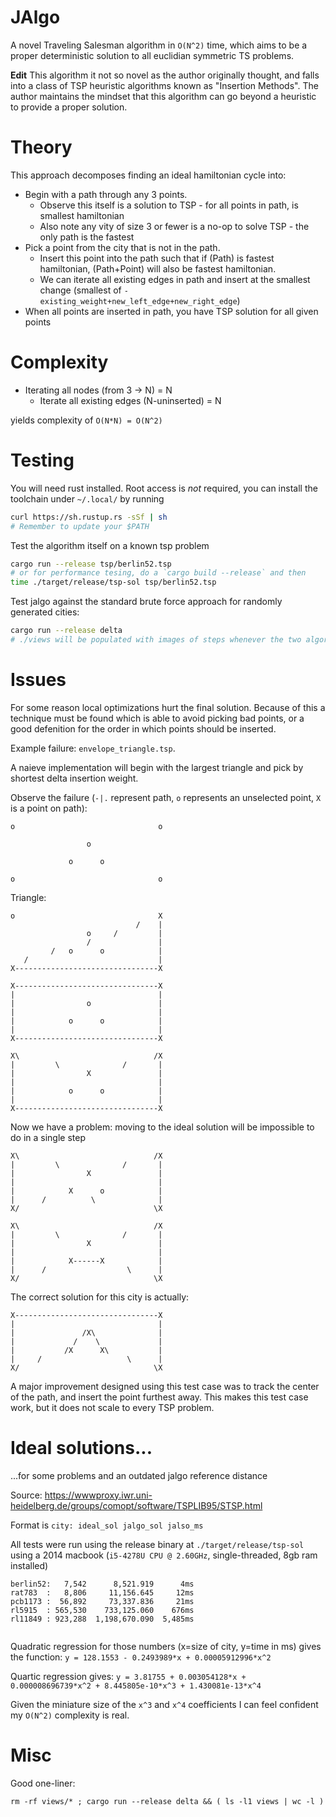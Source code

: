 
# JAlgo

A novel Traveling Salesman algorithm in `O(N^2)` time, which aims to be a proper deterministic solution to all euclidian symmetric TS problems.

**Edit** This algorithm it not so novel as the author originally thought, and falls into a class of TSP heuristic algorithms known as "Insertion Methods". The author maintains the mindset that this algorithm can go beyond a heuristic to provide a proper solution.

# Theory

This approach decomposes finding an ideal hamiltonian cycle into:

 - Begin with a path through any 3 points.
   - Observe this itself is a solution to TSP - for all points in path, is smallest hamiltonian
   - Also note any vity of size 3 or fewer is a no-op to solve TSP - the only path is the fastest
 - Pick a point from the city that is not in the path.
   - Insert this point into the path such that if (Path) is fastest hamiltonian, (Path+Point) will also be fastest hamiltonian.
   - We can iterate all existing edges in path and insert at the smallest change (smallest of `-existing_weight+new_left_edge+new_right_edge`)
 - When all points are inserted in path, you have TSP solution for all given points

# Complexity

 - Iterating all nodes (from 3 -> N) = N
   - Iterate all existing edges (N-uninserted) = N

yields complexity of `O(N*N) = O(N^2)`

# Testing

You will need rust installed. Root access is _not_ required, you can install the toolchain under `~/.local/` by running

```bash
curl https://sh.rustup.rs -sSf | sh
# Remember to update your $PATH
```

Test the algorithm itself on a known tsp problem
```bash
cargo run --release tsp/berlin52.tsp
# or for performance tesing, do a `cargo build --release` and then
time ./target/release/tsp-sol tsp/berlin52.tsp
```

Test jalgo against the standard brute force approach for randomly generated cities:
```bash
cargo run --release delta
# ./views will be populated with images of steps whenever the two algorithm solutions differ
```

# Issues

For some reason local optimizations hurt the final solution. Because of this a technique must be
found which is able to avoid picking bad points, or a good defenition for the order in which points
should be inserted.

Example failure: `envelope_triangle.tsp`.

A naieve implementation will begin with the largest triangle and pick by shortest delta insertion weight.

Observe the failure (`-|.` represent path, `o` represents an unselected point, `X` is a point on path):

```
o                                o
                                  
                 o                
                                  
             o      o             
                                  
o                                o
```

Triangle:
```
o                                X
                            /    |
                 o     /         |
                 /               |
         /   o      o            |
   /                             |
X--------------------------------X
```

```
X--------------------------------X
|                                |
|                o               |
|                                |
|            o      o            |
|                                |
X--------------------------------X
```

```
X\                              /X
|         \              /       |
|                X               |
|                                |
|            o      o            |
|                                |
X--------------------------------X
```

Now we have a problem: moving to the ideal solution will be impossible to do in a single step
```
X\                              /X
|         \              /       |
|                X               |
|                                |
|            X      o            |
|      /          \              |
X/                              \X
```

```
X\                              /X
|         \              /       |
|                X               |
|                                |
|            X------X            |
|      /                  \      |
X/                              \X
```

The correct solution for this city is actually:

```
X--------------------------------X
|                                |
|               /X\              |
|             /    \             |
|           /X      X\           |
|     /                   \      |
X/                              \X
```

A major improvement designed using this test case was to track the center of the path, and insert the point furthest away.
This makes this test case work, but it does not scale to every TSP problem.


# Ideal solutions...

...for some problems and an outdated jalgo reference distance

Source: https://wwwproxy.iwr.uni-heidelberg.de/groups/comopt/software/TSPLIB95/STSP.html

Format is `city: ideal_sol jalgo_sol jalso_ms`

All tests were run using the release binary at `./target/release/tsp-sol` using a 2014 macbook (`i5-4278U CPU @ 2.60GHz`, single-threaded, 8gb ram installed)

```
berlin52:   7,542      8,521.919      4ms
rat783  :   8,806     11,156.645     12ms
pcb1173 :  56,892     73,337.836     21ms
rl5915  : 565,530    733,125.060    676ms
rl11849 : 923,288  1,198,670.090  5,485ms


```

Quadratic regression for those numbers (x=size of city, y=time in ms) gives the function: `y = 128.1553 - 0.2493989*x + 0.00005912996*x^2`

Quartic regression gives: `y = 3.81755 + 0.003054128*x + 0.000008696739*x^2 + 8.445805e-10*x^3 + 1.430081e-13*x^4`

Given the miniature size of the `x^3` and `x^4` coefficients I can feel confident my `O(N^2)` complexity is real.

# Misc


Good one-liner:

```
rm -rf views/* ; cargo run --release delta && ( ls -l1 views | wc -l )
```

